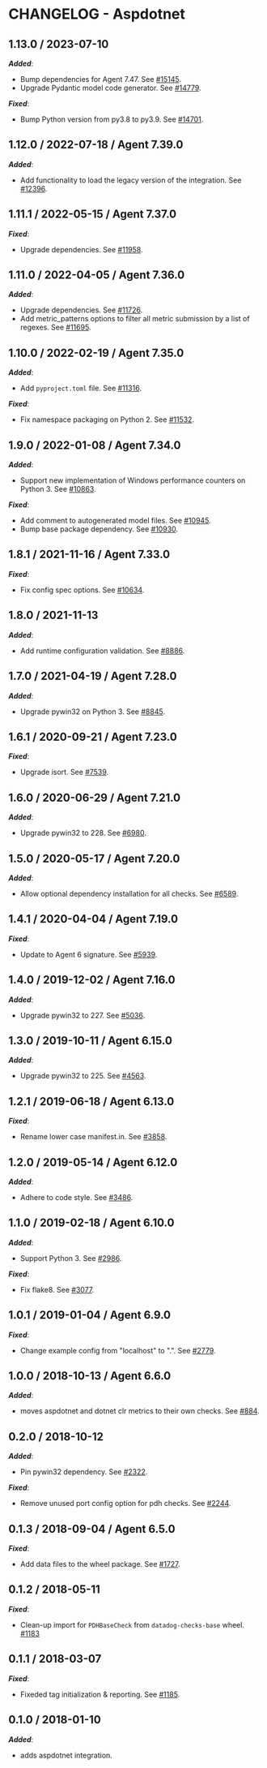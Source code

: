 # CHANGELOG - Aspdotnet

## 1.13.0 / 2023-07-10

***Added***:

* Bump dependencies for Agent 7.47. See [#15145](https://github.com/DataDog/integrations-core/pull/15145).
* Upgrade Pydantic model code generator. See [#14779](https://github.com/DataDog/integrations-core/pull/14779).

***Fixed***:

* Bump Python version from py3.8 to py3.9. See [#14701](https://github.com/DataDog/integrations-core/pull/14701).

## 1.12.0 / 2022-07-18 / Agent 7.39.0

***Added***: 

* Add functionality to load the legacy version of the integration. See [#12396](https://github.com/DataDog/integrations-core/pull/12396).


## 1.11.1 / 2022-05-15 / Agent 7.37.0

***Fixed***: 

* Upgrade dependencies. See [#11958](https://github.com/DataDog/integrations-core/pull/11958).


## 1.11.0 / 2022-04-05 / Agent 7.36.0

***Added***: 

* Upgrade dependencies. See [#11726](https://github.com/DataDog/integrations-core/pull/11726).
* Add metric_patterns options to filter all metric submission by a list of regexes. See [#11695](https://github.com/DataDog/integrations-core/pull/11695).


## 1.10.0 / 2022-02-19 / Agent 7.35.0

***Added***: 

* Add `pyproject.toml` file. See [#11316](https://github.com/DataDog/integrations-core/pull/11316).

***Fixed***: 

* Fix namespace packaging on Python 2. See [#11532](https://github.com/DataDog/integrations-core/pull/11532).


## 1.9.0 / 2022-01-08 / Agent 7.34.0

***Added***: 

* Support new implementation of Windows performance counters on Python 3. See [#10863](https://github.com/DataDog/integrations-core/pull/10863).

***Fixed***: 

* Add comment to autogenerated model files. See [#10945](https://github.com/DataDog/integrations-core/pull/10945).
* Bump base package dependency. See [#10930](https://github.com/DataDog/integrations-core/pull/10930).


## 1.8.1 / 2021-11-16 / Agent 7.33.0

***Fixed***: 

* Fix config spec options. See [#10634](https://github.com/DataDog/integrations-core/pull/10634).


## 1.8.0 / 2021-11-13

***Added***: 

* Add runtime configuration validation. See [#8886](https://github.com/DataDog/integrations-core/pull/8886).


## 1.7.0 / 2021-04-19 / Agent 7.28.0

***Added***: 

* Upgrade pywin32 on Python 3. See [#8845](https://github.com/DataDog/integrations-core/pull/8845).


## 1.6.1 / 2020-09-21 / Agent 7.23.0

***Fixed***: 

* Upgrade isort. See [#7539](https://github.com/DataDog/integrations-core/pull/7539).


## 1.6.0 / 2020-06-29 / Agent 7.21.0

***Added***: 

* Upgrade pywin32 to 228. See [#6980](https://github.com/DataDog/integrations-core/pull/6980).


## 1.5.0 / 2020-05-17 / Agent 7.20.0

***Added***: 

* Allow optional dependency installation for all checks. See [#6589](https://github.com/DataDog/integrations-core/pull/6589).


## 1.4.1 / 2020-04-04 / Agent 7.19.0

***Fixed***: 

* Update to Agent 6 signature. See [#5939](https://github.com/DataDog/integrations-core/pull/5939).


## 1.4.0 / 2019-12-02 / Agent 7.16.0

***Added***: 

* Upgrade pywin32 to 227. See [#5036](https://github.com/DataDog/integrations-core/pull/5036).


## 1.3.0 / 2019-10-11 / Agent 6.15.0

***Added***: 

* Upgrade pywin32 to 225. See [#4563](https://github.com/DataDog/integrations-core/pull/4563).


## 1.2.1 / 2019-06-18 / Agent 6.13.0

***Fixed***: 

* Rename lower case manifest.in. See [#3858](https://github.com/DataDog/integrations-core/pull/3858).


## 1.2.0 / 2019-05-14 / Agent 6.12.0

***Added***: 

* Adhere to code style. See [#3486](https://github.com/DataDog/integrations-core/pull/3486).


## 1.1.0 / 2019-02-18 / Agent 6.10.0

***Added***: 

* Support Python 3. See [#2986](https://github.com/DataDog/integrations-core/pull/2986).

***Fixed***: 

* Fix flake8. See [#3077](https://github.com/DataDog/integrations-core/pull/3077).


## 1.0.1 / 2019-01-04 / Agent 6.9.0

***Fixed***: 

* Change example config from "localhost" to ".". See [#2779](https://github.com/DataDog/integrations-core/pull/2779).


## 1.0.0 / 2018-10-13 / Agent 6.6.0

***Added***: 

* moves aspdotnet and dotnet clr metrics to their own checks. See [#884](https://github.com/DataDog/integrations-core/pull/884).


## 0.2.0 / 2018-10-12

***Added***: 

* Pin pywin32 dependency. See [#2322](https://github.com/DataDog/integrations-core/pull/2322).

***Fixed***: 

* Remove unused port config option for pdh checks. See [#2244](https://github.com/DataDog/integrations-core/pull/2244).


## 0.1.3 / 2018-09-04 / Agent 6.5.0

***Fixed***: 

* Add data files to the wheel package. See [#1727](https://github.com/DataDog/integrations-core/pull/1727).


## 0.1.2 / 2018-05-11

***Fixed***: 

* Clean-up import for `PDHBaseCheck` from `datadog-checks-base` wheel. [#1183](https://github.com/DataDog/integrations-core/issues/1183)


## 0.1.1 / 2018-03-07

***Fixed***: 

* Fixeded tag initialization & reporting. See [#1185](https://github.com/DataDog/integrations-core/issues/1185).


## 0.1.0 / 2018-01-10

***Added***: 

* adds aspdotnet integration.

